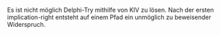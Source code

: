 Es ist nicht möglich Delphi-Try mithilfe von KIV zu lösen.
Nach der ersten implication-right entsteht auf einem Pfad ein unmöglich
zu beweisender Widerspruch.